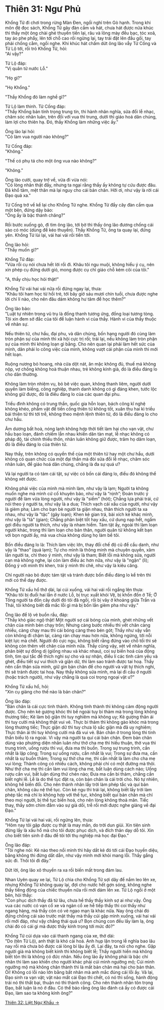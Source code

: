 # Thiên 31: Ngư Phủ

Khổng Tử đi chơi trong rừng Màn Đen, ngồi nghỉ trên Gò hạnh. Trong khi môn đệ
đọc sách, Khổng Tử gãy đàn cầm và hát, chưa hát được nửa khúc thì thấy một ông
chài ghé thuyền tiến lại, râu và lông mày đều bạc, tóc xoã, tay áo phe phẩy, lên
tới chỗ cao rồi ngừng lại, tay trái đặt lên đầu gối, tay phải chống cằm, ngồi
nghe. Khi khúc hát chấm dứt ông lão vẫy Tử Cống và Tử Lộ tới, rồi trỏ Khổng Tử,
hỏi:  
"Ai vậy?"

Tử Lộ đáp:  
"Vị quân tử nước Lỗ."

"Họ gì?"

"Họ Khổng."

"Thầy Khổng đó làm nghề gì?"

Tử Lộ làm thinh. Tử Cống đáp:  
"Thầy Khổng bản tính trọng trung tín, thi hành nhân nghĩa, sửa đổi lễ nhạc, chăm
sóc nhân luân, trên đối với vua thì trung, dưới thì giáo hoá dân chúng, làm lợi
cho thiên hạ. Đó, thầy Khổng làm những việc ấy."

Ông lão lại hỏi:  
"Có làm vua người nào không?"

Tử Cống đáp:  
"Không."

"Thế có phụ tá cho một ông vua nào không?"

"Không."

Ông lão cười, quay trở về, vừa đi vừa nói:  
"Có lòng nhân thật đấy, nhưng ta ngại rằng thầy ấy không tự cứu được đâu. Đã khổ
tâm, mệt thân mà lại nguy cho cái bản chân. Hỡi ơi, như vậy là rời cái Đạo quá
xa."

Tử Cống trở về kể lại cho Khổng Tử nghe. Khổng Tử đẩy cây đàn cầm qua một bên,
đứng dậy bảo:  
"Ông ấy là bậc thánh chăng?"

Rồi bước xuống gò, đi tìm ông lão, tới bờ thì thấy ông lão đương chống cái sào
có móc (dùng để kéo thuyền). Thấy Khổng Tử, ông ta quay lại, đứng yên. Khổng Tử
lùi lại, vái hai vái rồi tiến tới.

Ông lão hỏi:  
"Thầy muốn gì?"

Khổng Tử đáp:  
"Vừa rồi cụ nói chưa hết lời rồi đi. Khâu tôi ngu muội, không hiểu ý cụ, nên xin
phép cụ đứng dưới gió, mong được cụ chỉ giáo chỗ kém cõi của tôi."

"A, thầy chịu học hỏi thật!"

Khổng Tử vái hai vái nữa rồi đứng ngay lại, thưa:  
"Khâu tôi ham học từ hồi trẻ, tới bây giờ sáu mươi chín tuổi, chưa được nghe lời
chí lí nào, cho nên đâu dám không hư tâm để học thêm?"

Ông lão bảo:  
"Luật tự nhiên trong vũ trụ là đồng thanh tương ứng, đồng loại tương tòng. Tôi
xin đem sở đắc của tôi để luận hành vi của thầy. Hành vi của thầy thuộc về nhân
sự.

Nếu thiên tử, chư hầu, đại phu, và dân chúng, bốn hạng người đó cùng làm tròn
phận sự của mình thì xã hội cực trị rồi; trái lại, nếu không làm tròn phận sự
của mình thì không loạn gì bằng. Cho nên quan lại phải làm hết sức của mình, dân
phải lo công việc của mình, không vượt cái phận của mình thì mới hết loạn.

Ruộng nương bỏ hoang, nhà cửa dột nát, ăn mặc không đủ, thuế má không nộp, vợ
chồng không hoà thuận nhau, trẻ không kính già, đó là điều đáng lo cho dân
thường.

Không làm tròn nhiệm vụ, bỏ bê việc quan, không thanh liêm, người dưới quyền làm
biếng, công nghiệp, thanh danh không có gì đáng khen, tước lộc không giữ được,
đó là điều đáng lo của các quan đại phu.

Triều đình không có trung thần, quốc gia hỗn loạn, bách công kĩ nghệ không khéo,
phẩm vật để tiến cống thiên tử không tốt, xuân thu hai kì triều bái thiên tử thì
tới trễ, không theo mệnh lệnh thiên tử, đó là điều đáng lo cho chư hầu.

Âm dương bất hoà, nóng lạnh không hợp thời tiết làm hại cho vạn vật, chư hầu bạo
loạn, đánh chiếm lẫn nhau khiến dân tàn mạt, lễ nhạc không có pháp độ, tài chính
thiếu thốn, nhân luân không giữ được, trăm họ dâm loạn, đó là điều đáng lo của
thiên tử.

Nay thầy, trên không có quyền thế của một thiên tử hay một chư hầu, dưới không
có quan chức của một đại thần mà đòi sửa đổi lễ nhạc, chăm sóc nhân luân, để
giáo hoá dân chúng, chẳng là đa sự quá ư?

Vả lại người ta có tám cái tật, sự việc có bốn cái đáng lo, điều đó không thể
không xét được.

Không phải việc của mình mà mình làm, như vậy là lạm; Người ta không muốn nghe
mà mình cứ cố khuyên bảo, như vậy là “nịnh”; Đoán trước ý người để làm vừa lòng
người, như vậy là "siểm" (hót); Chẳng lựa phải trái, cứ nói theo ý người ta, như
vậy là a dua; Thích vạch cái xấu của người, như vậy là gièm pha; Làm cho bạn bè
người ta giận nhau, thân thích người ta xa nhau, như vậy là "tặc" (gây loạn);
Khen kẻ gian trá, bài xích kẻ khác mình, như vậy là "tà" (gian); Chẳng phân biệt
tốt hay xấu, cứ dung nạp hết, ngầm gợi điều người ta thích, như vậy là nham
hiểm. Tám tật ấy, ngoài thì làm loạn người khác, trong thì làm loạn cho bản
thân, người quân tử không kết bạn với bọn người ấy, mà vua chúa không dùng họ
làm bề tôi.

Bốn điều đáng lo là: Thích làm việc lớn, thay đổi chế độ cũ để cầu danh, như vậy
là "thao" (quá lạm); Tự cho mình là thông minh mà chuyên quyền, xâm lấn người
ta, chỉ theo ý mình, như vậy là tham; Biết lỗi mà không sửa, người can mà không
nghe, lại còn làm điều ác hơn nữa, như vậy là "ngận" (lì); Đồng ý với mình thì
khen, trái ý mình thì chê, như vậy là kiêu căng.

Chỉ người nào bỏ được tám tật và tránh được bốn điều đáng lo kể trên thì mới có
thể dạy được.

Khổng Tử xấu hổ thở dài, lại cúi xuống, vái hai vái rồi ngẩng lên thưa:  
"Khâu tôi bị đuổi hai lần ở nước Lỗ, bị trục xuất khỏi Vệ, bị khốn đốn ở Tề; Ở
Tống người ta đốn cây dưới đó tôi đã ngồi, rồi bị vây ở khoảng giữa Trần và
Thái, tôi không biết đã mắc lỗi gì mà bị bốn lần gièm pha như vậy."

Ông lão để lộ vẻ buồn rầu, đáp:  
"Thầy khó giác ngộ thật! Một người sợ cái bóng của mình, ghét những vết chân của
mình bèn chạy trốn; Nhưng càng bước nhiều thì vết chân càng nhiều, càng chạy mau
thì cái bóng càng theo bén gót; Thấy như vậy vẫn còn không đi chậm lại, càng rán
chạy mau hơn nữa, không ngừng, tới nỗi kiệt lực mà chết. Người đó cực ngu, không
biết rằng đứng vào chỗ tối thì sẽ không còn thêm vết chân của mình nữa. Thầy
cũng vậy, xét về nhân nghĩa, phân biệt sự đồng dị (giống nhau và khác nhau), coi
sự biến hoá của động tĩnh, tìm qui tắc để thích nghi sự cho và sự nhận, điều lí
các tình cảm yêu và ghét, điều tiết sự vui thích và giận dữ, thì làm sao tránh
được tai hoạ. Thầy nên cẩn thận sửa mình, giữ gìn bản chân để cho người và vật
tự thích nghi, thì sẽ tránh được tai hoạ. Nay thầy không sửa mình, mà lại đi cầu
ở người (hoặc trách người), như vậy chẳng là quá coi trọng ngoại vật ư?"

Khổng Tử xấu hổ, hỏi:  
"Xin cụ giảng cho thế nào là bản chân?"

Ông lão đáp:  
"Bản chân là cái cực tinh thành. Không tinh thành thì không cảm động người được.
Cho nên kẻ gượng khóc thì bề ngoài tuy bi thảm mà trong lòng không thương tiếc;
Kẻ làm bộ giận thì tuy nghiêm mà không uy; Kẻ gượng thân ái thì tuy cười mà
không thật vui vẻ. Thực bi thảm thì không gào khóc mà trong lòng thương tiếc;
Thực giận dữ thì tuy chưa lộ sắc giận mà đã uy nghiêm; Thực thân ái thì tuy
không cười mà đã vui vẻ. Bản chân ở trong lòng thì tinh thần biểu lộ ra ngoài.
Vì vậy mà người ta quí cái bản chân. Đem bản chân dùng vào phương diện nhân luân
như thờ cha mẹ thì hiếu thuận, thờ vua thì trung trinh, uống rượu thì vui, đưa
ma thì buồn. Trong sự trung trinh, cần nhất là lập công; Trong sự uống rượu, cần
nhất là vui; Trong sự đưa ma, cần nhất là sự buồn thảm; Trong sự thờ cha mẹ, thì
cần nhất là làm cho cha mẹ vui lòng; Thành công có nhiều cách, không phải chỉ có
một đường mà thôi. Như thờ cha mẹ thì cần làm vui lòng cha mẹ, bất luận dùng
cách nào; Uống rượu cần vui, bất luận dùng thứ chén nào; Đưa ma cần bi thảm,
chẳng cần biết nghi lễ. Lễ là do thế tục đặt ra, còn bản chân là cái trời cho.
Nó tự nhiên, không hề biến đổi. Cho nên thánh nhân lấy trời làm phép tắc và quí
bản chân, không câu nệ thế tục. Còn kẻ ngu thì trái lại, không biết lấy trời làm
phép tắc mà chỉ lo không hợp với thế tục, không biết quí bản chân mà chỉ theo
mọi người, bị thế tục biến hoá, cho nên lòng không thoả mãn. Tiếc thay, thầy sớm
chìm đắm vào sự giả dối, trễ rồi mới được nghe giảng về đại Đạo."

Khổng Tử lại vái hai vái, rồi ngửng lên, thưa:  
"Hôm nay tôi gặp được cụ thật là may mắn, do trời dun giủi. Xin tiên sinh đừng
lấy là xấu hổ mà cho tôi được phục dịch, và đích thân dạy dỗ tôi. Xin cho biết
tiên sinh ở đâu để tôi tới thụ nghiệp mà học đại Đạo."

Ông lão đáp:  
"Tôi nghe nói: Kẻ nào theo nổi mình thì hãy dắt kẻ đó tới cái Đạo huyền diệu,
bằng không thì đừng dắt dẫn, như vậy mình mới khỏi mang lỗi. Thầy gắng sức đi.
Thôi tôi đi đây."

Dứt lời, ông lão xô thuyền ra xa rồi biến mất trong đám lau.

Nhan Uyên quay xe lại, Tử Lộ chìa cho Khổng Tử sợi dây để nắm leo lên xe, nhưng
Khổng Tử không quay lại, đợi cho nước hết gợn sóng, không nghe thấy tiếng động
của chiếc thuyền nữa rồi mới dám lên xe. Tử Lộ ngồi ở một bên, hỏi thầy:  
"Con phục dịch thầy đã từ lâu, chưa hề thấy thầy kính sợ ai như vậy. Ông vua các
nước có vạn cổ xe và ngàn cổ xe hễ tiếp thầy thì coi thầy như ngang hàng, mà
thầy còn có vẻ ngạo mạn là khác nữa. Nay ông chài đó đứng chống cái sào trước
mặt thầy mà thầy cúi gập mình xuống, vái hai vái rồi mới đáp, như vậy chẳng thái
quá ư? Bọn chúng con đều lấy làm lạ, ông chài đó có cái gì mà được thầy kính
trọng tới mức đó?"

Khổng Tử cúi dựa vào cái thanh ngang của xe, thở dài:  
"Do (tên Tử Lộ), anh thật là khó cải hoá. Anh hụp lặn trong lễ nghĩa bao lâu nay
rồi mà chưa bỏ được cái lòng bỉ lậu ấy đi. Lại đây, ta nói cho nghe. Gặp người
già mà không biết kính thì không biết lễ; Thấy người hiền mà không biết tôn thì
là không có đức nhân. Nếu ông lão ấy không phải là bậc chí nhân thì làm sao
khiến cho người khác phải cúi mình ngưỡng mộ; Cúi mình ngưỡng mộ mà không chân
thành thì là mất bản chân mà hại cho bản thân. Ôi! Không có lỗi nào lớn bằng bất
nhân mà anh mắc đúng cái lỗi ấy. Vả lại, Đạo sinh ra vạn vật; vật nào mất cái
Đạo thì chết, có nó thì sống, hành động trái nó thì thất bại, thuận nó thì thành
công. Cho nên thánh nhân tôn trọng Đạo, bất luận là nó ở đâu. Có thể bảo rằng
ông lão đánh cá ấy có được cái Đạo, làm sao ta không kính ông?"

[Thiên 32: Liệt Ngự Khấu &rarr;](https://github.com/semiarthanoian/sach-trang-tu/blob/master/contents/32-liet-ngu-khau.md)
